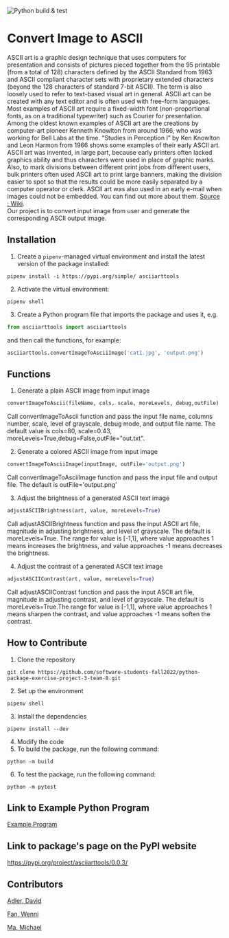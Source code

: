 ![Python build & test](https://github.com/software-students-fall2022/python-package-exercise-project-3-team-8/actions/workflows/python-package.yml/badge.svg)

# Convert Image to ASCII
ASCII art is a graphic design technique that uses computers for presentation and consists of pictures pieced together from the 95 printable (from a total of 128) characters defined by the ASCII Standard from 1963 and ASCII compliant character sets with proprietary extended characters (beyond the 128 characters of standard 7-bit ASCII). The term is also loosely used to refer to text-based visual art in general. ASCII art can be created with any text editor and is often used with free-form languages. Most examples of ASCII art require a fixed-width font (non-proportional fonts, as on a traditional typewriter) such as Courier for presentation. Among the oldest known examples of ASCII art are the creations by computer-art pioneer Kenneth Knowlton from around 1966, who was working for Bell Labs at the time. “Studies in Perception I” by Ken Knowlton and Leon Harmon from 1966 shows some examples of their early ASCII art. ASCII art was invented, in large part, because early printers often lacked graphics ability and thus characters were used in place of graphic marks. Also, to mark divisions between different print jobs from different users, bulk printers often used ASCII art to print large banners, making the division easier to spot so that the results could be more easily separated by a computer operator or clerk. ASCII art was also used in an early e-mail when images could not be embedded. You can find out more about them. [Source : Wiki](https://en.wikipedia.org/wiki/ASCII_art).<br />
Our project is to convert input image from user and generate the corresponding ASCII output image.<br />
## Installation
1. Create a `pipenv`-managed virtual environment and install the latest version of the package installed: 
```
pipenv install -i https://pypi.org/simple/ asciiarttools
```
2. Activate the virtual environment: 
```
pipenv shell
```
3. Create a Python program file that imports the package and uses it, e.g. 
```python
from asciiarttools import asciiarttools
```
and then call the functions, for example:
```python
asciiarttools.convertImageToAsciiImage('cat1.jpg', 'output.png')
```


## Functions

1. Generate a plain ASCII image from input image
```python
convertImageToAscii(fileName, cols, scale, moreLevels, debug,outFile)
```

Call convertImageToAscii function and pass the input file name, columns number, scale, level of grayscale, debug mode, and output file name. The default value is cols=80, scale=0.43, moreLevels=True,debug=False,outFile="out.txt".

2. Generate a colored ASCII image from input image
```python
convertImageToAsciiImage(inputImage, outFile='output.png')
```
Call convertImageToAsciiImage function and pass the input file and output file. The default is outFile='output.png'

3. Adjust the brightness of a generated ASCII text image
```python
adjustASCIIBrightness(art, value, moreLevels=True)
```
Call adjustASCIIBrightness function and pass the input ASCII art file, magnitude in adjusting brightness, and level of grayscale. The default is moreLevels=True. The range for value is [-1,1], where value approaches 1 means increases the brightness, and value approaches -1 means decreases the brightness.

4. Adjust the contrast of a generated ASCII text image
```python
adjustASCIIContrast(art, value, moreLevels=True)
```
Call adjustASCIIContrast function and pass the input ASCII art file, magnitude in adjusting contrast, and level of grayscale. The default is moreLevels=True.The range for value is [-1,1], where value approaches 1 means sharpen the contrast, and value approaches -1 means soften the contrast.<br />

## How to Contribute
1. Clone the repository
```
git clone https://github.com/software-students-fall2022/python-package-exercise-project-3-team-8.git
```
2. Set up the environment
```
pipenv shell
```
3. Install the dependencies
```
pipenv install --dev
```
4. Modify the code
5. To build the package, run the following command:
```
python -m build
```
6. To test the package, run the following command:
```
python -m pytest
```

## Link to Example Python Program
[Example Program](https://github.com/software-students-fall2022/python-package-exercise-project-3-team-8/blob/main/src/asciiarttools/__main__.py)
## Link to package's page on the PyPI website
https://pypi.org/project/asciiarttools/0.0.3/



## Contributors
[Adler, David](https://github.com/dov212)

[Fan, Wenni](https://github.com/fwenni)

[Ma, Michael](https://github.com/mma01us)

